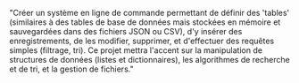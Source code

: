 

"Créer un système en ligne de commande permettant de définir des 'tables' (similaires à des tables de base de données mais stockées en mémoire et sauvegardées dans des fichiers JSON ou CSV), d'y insérer des enregistrements, de les modifier, supprimer, et d'effectuer des requêtes simples (filtrage, tri). Ce projet mettra l'accent sur la manipulation de structures de données (listes et dictionnaires), les algorithmes de recherche et de tri, et la gestion de fichiers."
